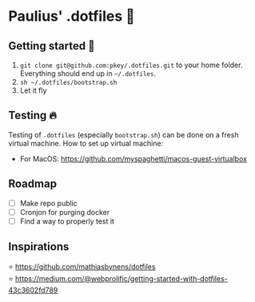 # Paulius' .dotfiles :wrench:

## Getting started :rocket:

1. `git clone git@github.com:pkey/.dotfiles.git` to your home folder. Everything should end up in `~/.dotfiles`.
2. `sh ~/.dotfiles/bootstrap.sh`
3. Let it fly

## Testing :fire:

Testing of `.dotfiles` (especially `bootstrap.sh`) can be done on a fresh virtual machine. How to set up virtual machine:

- For MacOS: https://github.com/myspaghetti/macos-guest-virtualbox

## Roadmap

- [ ] Make repo public
- [ ] Cronjon for purging docker
- [ ] Find a way to properly test it

## Inspirations

:star: https://github.com/mathiasbynens/dotfiles  
:star: https://medium.com/@webprolific/getting-started-with-dotfiles-43c3602fd789
